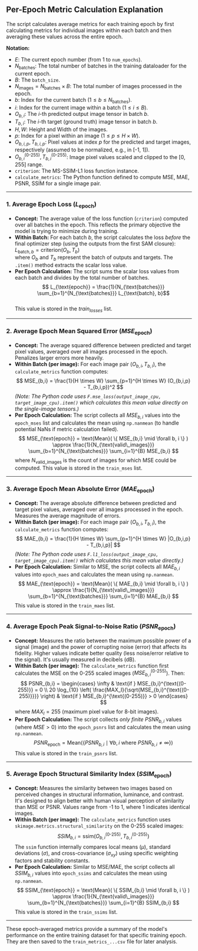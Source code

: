 ## Per-Epoch Metric Calculation Explanation

The script calculates average metrics for each training epoch by first calculating metrics for individual images within each batch and then averaging these values across the entire epoch.

**Notation:**

*   $E$: The current epoch number (from 1 to `num_epochs`).
*   $N_{\text{batches}}$: The total number of batches in the training dataloader for the current epoch.
*   $B$: The `batch_size`.
*   $N_{\text{images}} = N_{\text{batches}} \times B$: The total number of images processed in the epoch.
*   $b$: Index for the current batch ($1 \le b \le N_{\text{batches}}$).
*   $i$: Index for the current image within a batch ($1 \le i \le B$).
*   $O_{b,i}$: The $i$-th predicted output image tensor in batch $b$.
*   $T_{b,i}$: The $i$-th target (ground truth) image tensor in batch $b$.
*   $H, W$: Height and Width of the images.
*   $p$: Index for a pixel within an image ($1 \le p \le H \times W$).
*   $O_{b,i,p}, T_{b,i,p}$: Pixel values at index $p$ for the predicted and target images, respectively (assumed to be normalized, e.g., in [-1, 1]).
*   $O_{b,i}^{\text{(0-255)}}, T_{b,i}^{\text{(0-255)}}$: Image pixel values scaled and clipped to the [0, 255] range.
*   `criterion`: The MS-SSIM-L1 loss function instance.
*   `calculate_metrics`: The Python function defined to compute MSE, MAE, PSNR, SSIM for a single image pair.

---

### 1. Average Epoch Loss ($L_{\text{epoch}}$)

*   **Concept:** The average value of the loss function (`criterion`) computed over all batches in the epoch. This reflects the primary objective the model is trying to minimize during training.
*   **Within Batch:** For each batch $b$, the script calculates the loss *before* the final optimizer step (using the outputs from the first SAM closure):   
    $L_{\text{batch}, b} = \text{criterion}(O_{b}, T_{b})$   
    where $O_b$ and $T_b$ represent the batch of outputs and targets. The `.item()` method extracts the scalar loss value.
*   **Per Epoch Calculation:** The script sums the scalar loss values from each batch and divides by the total number of batches.
    $$ L_{\text{epoch}} = \frac{1}{N_{\text{batches}}} \sum_{b=1}^{N_{\text{batches}}} L_{\text{batch}, b}$$   
    This value is stored in the $train_{losses}$ list.

---

### 2. Average Epoch Mean Squared Error ($MSE_{\text{epoch}}$)

*   **Concept:** The average squared difference between predicted and target pixel values, averaged over all images processed in the epoch. Penalizes larger errors more heavily.
*   **Within Batch (per image):** For each image pair $(O_{b,i}, T_{b,i})$, the `calculate_metrics` function computes:
    $$
    MSE_{b,i} = \frac{1}{H \times W} \sum_{p=1}^{H \times W} (O_{b,i,p} - T_{b,i,p})^2
    $$
    *(Note: The Python code uses `F.mse_loss(output_image_cpu, target_image_cpu).item()` which calculates this mean value directly on the single-image tensors.)*
*   **Per Epoch Calculation:** The script collects all $MSE_{b,i}$ values into the `epoch_mses` list and calculates the mean using `np.nanmean` (to handle potential NaNs if metric calculation failed).
    $$
    MSE_{\text{epoch}} = \text{Mean}( \{ MSE_{b,i} \mid \forall b, i \} ) \approx \frac{1}{N_{\text{valid\_images}}} \sum_{b=1}^{N_{\text{batches}}} \sum_{i=1}^{B} MSE_{b,i}
    $$
    where $N_{\text{valid\_images}}$ is the count of images for which MSE could be computed. This value is stored in the `train_mses` list.

---

### 3. Average Epoch Mean Absolute Error ($MAE_{\text{epoch}}$)

*   **Concept:** The average absolute difference between predicted and target pixel values, averaged over all images processed in the epoch. Measures the average magnitude of errors.
*   **Within Batch (per image):** For each image pair $(O_{b,i}, T_{b,i})$, the `calculate_metrics` function computes:
    $$
    MAE_{b,i} = \frac{1}{H \times W} \sum_{p=1}^{H \times W} |O_{b,i,p} - T_{b,i,p}|
    $$
    *(Note: The Python code uses `F.l1_loss(output_image_cpu, target_image_cpu).item()` which calculates this mean value directly.)*
*   **Per Epoch Calculation:** Similar to MSE, the script collects all $MAE_{b,i}$ values into `epoch_maes` and calculates the mean using `np.nanmean`.
    $$
    MAE_{\text{epoch}} = \text{Mean}( \{ MAE_{b,i} \mid \forall b, i \} ) \approx \frac{1}{N_{\text{valid\_images}}} \sum_{b=1}^{N_{\text{batches}}} \sum_{i=1}^{B} MAE_{b,i}
    $$
    This value is stored in the `train_maes` list.

---

### 4. Average Epoch Peak Signal-to-Noise Ratio ($PSNR_{\text{epoch}}$)

*   **Concept:** Measures the ratio between the maximum possible power of a signal (image) and the power of corrupting noise (error) that affects its fidelity. Higher values indicate better quality (less noise/error relative to the signal). It's usually measured in decibels (dB).
*   **Within Batch (per image):** The `calculate_metrics` function first calculates the MSE on the 0-255 scaled images ($MSE_{b,i}^{\text{(0-255)}}$). Then:
    $$
    PSNR_{b,i} =
    \begin{cases}
    \infty & \text{if } MSE_{b,i}^{\text{(0-255)}} = 0 \\
    20 \log_{10} \left( \frac{MAX_I}{\sqrt{MSE_{b,i}^{\text{(0-255)}}}} \right) & \text{if } MSE_{b,i}^{\text{(0-255)}} > 0
    \end{cases}
    $$
    where $MAX_I = 255$ (maximum pixel value for 8-bit images).
*   **Per Epoch Calculation:** The script collects *only finite* $PSNR_{b,i}$ values (where $MSE > 0$) into the `epoch_psnrs` list and calculates the mean using `np.nanmean`.
    $$
    PSNR_{\text{epoch}} = \text{Mean}( \{ PSNR_{b,i} \mid \forall b, i \text{ where } PSNR_{b,i} \neq \infty \} )
    $$
    This value is stored in the `train_psnrs` list.

---

### 5. Average Epoch Structural Similarity Index ($SSIM_{\text{epoch}}$)

*   **Concept:** Measures the similarity between two images based on perceived changes in structural information, luminance, and contrast. It's designed to align better with human visual perception of similarity than MSE or PSNR. Values range from -1 to 1, where 1 indicates identical images.
*   **Within Batch (per image):** The `calculate_metrics` function uses `skimage.metrics.structural_similarity` on the 0-255 scaled images:
    $$
    SSIM_{b,i} = \text{ssim}(O_{b,i}^{\text{(0-255)}}, T_{b,i}^{\text{(0-255)}})
    $$
    The `ssim` function internally compares local means ($\mu$), standard deviations ($\sigma$), and cross-covariance ($\sigma_{xy}$) using specific weighting factors and stability constants.
*   **Per Epoch Calculation:** Similar to MSE/MAE, the script collects all $SSIM_{b,i}$ values into `epoch_ssims` and calculates the mean using `np.nanmean`.
    $$
    SSIM_{\text{epoch}} = \text{Mean}( \{ SSIM_{b,i} \mid \forall b, i \} ) \approx \frac{1}{N_{\text{valid\_images}}} \sum_{b=1}^{N_{\text{batches}}} \sum_{i=1}^{B} SSIM_{b,i}
    $$
    This value is stored in the `train_ssims` list.

---

These epoch-averaged metrics provide a summary of the model's performance on the entire training dataset for that specific training epoch. They are then saved to the `train_metrics_...csv` file for later analysis.
